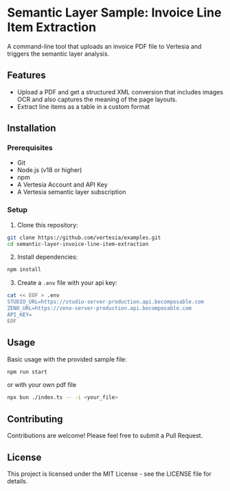 # Semantic Layer Sample: Invoice Line Item Extraction

A command-line tool that uploads an invoice PDF file to Vertesia and triggers the semantic layer analysis.

## Features

- Upload a PDF and get a structured XML conversion that includes images OCR and also captures the meaning of the page layouts.
- Extract line items as a table in a custom format

## Installation

### Prerequisites

- Git
- Node.js (v18 or higher)
- npm
- A Vertesia Account and API Key
- A Vertesia semantic layer subscription

### Setup

1. Clone this repository:

```bash
git clone https://github.com/vertesia/examples.git
cd semantic-layer-invoice-line-item-extraction
```

2. Install dependencies:

```bash
npm install
```

3. Create a `.env` file with your api key:

```bash
cat << EOF > .env
STUDIO_URL=https://studio-server-production.api.becomposable.com
ZENO_URL=https://zeno-server-production.api.becomposable.com
API_KEY=
EOF
```

## Usage

Basic usage with the provided sample file:

```bash
npm run start
```

or with your own pdf file

```bash
npx bun ./index.ts -- -i <your_file>
```

## Contributing

Contributions are welcome! Please feel free to submit a Pull Request.

## License

This project is licensed under the MIT License - see the LICENSE file for details.
